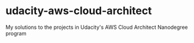 # udacity-aws-cloud-architect
My solutions to the projects in Udacity's AWS Cloud Architect Nanodegree program
